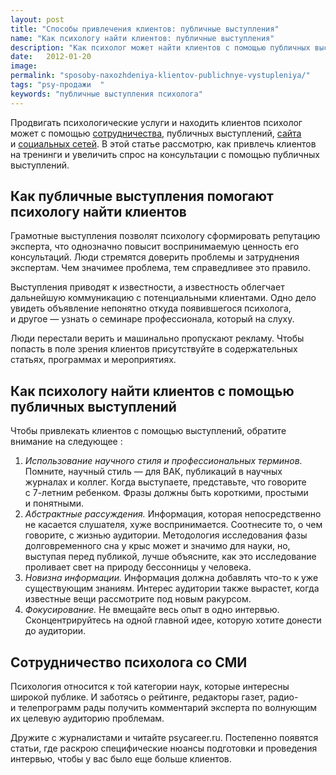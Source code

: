 ```yaml
---
layout: post
title: "Способы привлечения клиентов: публичные выступления"
name: "Как психологу найти клиентов: публичные выступления"
description: "Как психолог может найти клиентов с помощью публичных выступлений, как психологу организовать работу со СМИ"
date:   2012-01-20			 
image: 
permalink: "sposoby-naxozhdeniya-klientov-publichnye-vystupleniya/"
tags: "psy-продажи	"
keywords: "публичные выступления психолога"
---
```


<p>Продвигать психологические услуги и&nbsp;находить клиентов психолог может с&nbsp;помощью <a href="/sposoby-naxozhdeniya-klientov-sotrudnichestvo/">сотрудничества</a>, публичных выступлений, <a href="/sposoby-naxozhdeniya-klientov-sajt-psixologa/">сайта</a> и&nbsp;<a href="/sposoby-naxozhdeniya-klientov-socialnye-media/">социальных сетей</a>. В&nbsp;этой статье рассмотрю, как привлечь клиентов на&nbsp;тренинги и&nbsp;увеличить спрос на&nbsp;консультации с&nbsp;помощью публичных выступлений.</p>
<h2>Как публичные выступления помогают психологу найти клиентов</h2>
<p>Грамотные выступления позволят психологу сформировать репутацию эксперта, что однозначно повысит воспринимаемую ценность его консультаций. Люди стремятся доверить проблемы и&nbsp;затруднения экспертам. Чем значимее проблема, тем справедливее это правило.</p>
<p>Выступления приводят к&nbsp;известности, а&nbsp;известность облегчает дальнейшую коммуникацию с&nbsp;потенциальными клиентами. Одно дело увидеть объявление непонятно откуда появившегося психолога, и&nbsp;другое&nbsp;— узнать о&nbsp;семинаре профессионала, который на&nbsp;слуху.</p>
<p>Люди перестали верить и&nbsp;машинально пропускают рекламу. Чтобы попасть в&nbsp;поле зрения клиентов присутствуйте в&nbsp;содержательных статьях, программах и&nbsp;мероприятиях.</p>
<h2>Как психологу найти клиентов с&nbsp;помощью публичных выступлений</h2>
<p>Чтобы привлекать клиентов с&nbsp;помощью выступлений, обратите внимание на&nbsp;следующее :</p>
<ol>
	<li><em>Использование научного стиля и&nbsp;профессиональных терминов.</em> Помните, научный стиль&nbsp;— для ВАК, публикаций в&nbsp;научных журналах и&nbsp;коллег. Когда выступаете, представьте, что говорите с&nbsp;<nobr>7-летним</nobr> ребенком. Фразы должны быть короткими, простыми и&nbsp;понятными.</li>
	<li><em>Абстрактные рассуждения.</em> Информация, которая непосредственно не&nbsp;касается слушателя, хуже воспринимается. Соотнесите&nbsp;то, о&nbsp;чем говорите, с&nbsp;жизнью аудитории. Методология исследования фазы долговременного сна у&nbsp;крыс может и&nbsp;значимо для науки, но, выступая перед публикой, лучше объясните, как это исследование проливает свет на&nbsp;природу бессонницы у&nbsp;человека.</li>
	<li><em>Новизна информации.</em> Информация должна добавлять что-то к&nbsp;уже существующим знаниям. Интерес аудитории также вырастет, когда известные вещи рассмотрите под новым ракурсом.</li>
	<li><em>Фокусирование.</em> Не&nbsp;вмещайте весь опыт в&nbsp;одно интервью. Сконцентрируйтесь на&nbsp;одной главной идее, которую хотите донести до&nbsp;аудитории.</li>
 </ol>
<h2>Сотрудничество психолога со&nbsp;СМИ</h2>
<p>Психология относится к&nbsp;той категории наук, которые интересны широкой публике. И&nbsp;заботясь о&nbsp;рейтинге, редакторы газет, радио- и&nbsp;телепрограмм рады получить комментарий эксперта по&nbsp;волнующим их&nbsp;целевую аудиторию проблемам.</p>
<p>Дружите с&nbsp;журналистами и&nbsp;читайте psycareer.ru. Постепенно появятся статьи, где раскрою специфические нюансы подготовки и&nbsp;проведения интервью, чтобы у&nbsp;вас было еще больше клиентов.</p>
